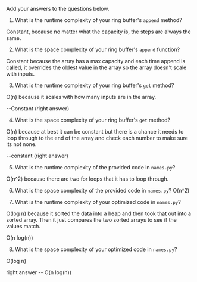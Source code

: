 Add your answers to the questions below.

1. What is the runtime complexity of your ring buffer's `append` method?

Constant, because no matter what the capacity is, the steps are always the same.

2. What is the space complexity of your ring buffer's `append` function?

Constant because the array has a max capacity and each time append is called, it overrides the oldest value in the array so the array doesn't scale with inputs.

3. What is the runtime complexity of your ring buffer's `get` method?

O(n) because it scales with how many inputs are in the array.

--Constant (right answer)

4. What is the space complexity of your ring buffer's `get` method?

O(n) because at best it can be constant but there is a chance it needs to loop through to the end of the array and check each number to make sure its not none.

--constant (right answer)


5. What is the runtime complexity of the provided code in `names.py`?

O(n^2) because there are two for loops that it has to loop through.

6. What is the space complexity of the provided code in `names.py`?
O(n^2)

7. What is the runtime complexity of your optimized code in `names.py`?

O(log n) because it sorted the data into a heap and then took that out into a sorted array. Then it just compares the two sorted arrays to see if the values match.

O(n log(n))

8. What is the space complexity of your optimized code in `names.py`?

O(log n)

right answer -- O(n log(n))
